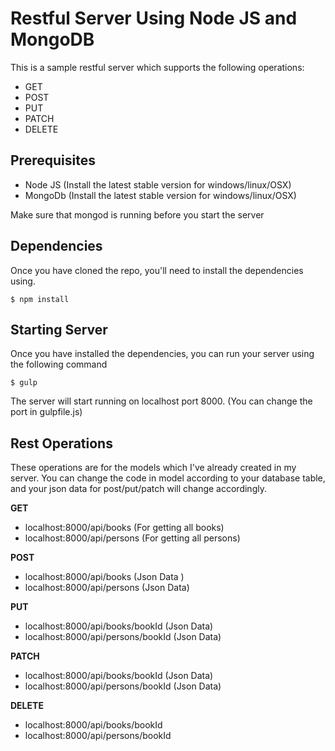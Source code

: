 # Restful Server Using Node JS and MongoDB

This is a sample restful server which supports the following operations:
* GET
* POST
* PUT 
* PATCH
* DELETE

## Prerequisites

* Node JS (Install the latest stable version for windows/linux/OSX)
* MongoDb (Install the latest stable version for windows/linux/OSX)

Make sure that mongod is running before you start the server

## Dependencies

Once you have cloned the repo, you'll need to install the dependencies using.

    $ npm install

## Starting Server
Once you have installed the dependencies, you can run your server using the following command

    $ gulp

The server will start running on localhost port 8000. (You can change the port in gulpfile.js)

## Rest Operations
These operations are for the models which I've already created in my server. You can change the code in model according to your database table, and your json data for post/put/patch will change accordingly. 

**GET**
* localhost:8000/api/books (For getting all books) 
* localhost:8000/api/persons (For getting all persons)

**POST**
* localhost:8000/api/books (Json Data ) 
* localhost:8000/api/persons (Json Data)

**PUT**
* localhost:8000/api/books/bookId (Json Data) 
* localhost:8000/api/persons/bookId (Json Data)

**PATCH**
* localhost:8000/api/books/bookId (Json Data) 
* localhost:8000/api/persons/bookId (Json Data)

**DELETE**
* localhost:8000/api/books/bookId
* localhost:8000/api/persons/bookId
